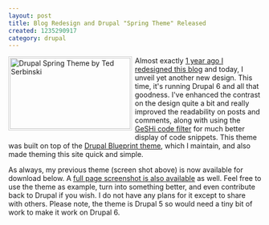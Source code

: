 ```yaml
--- 
layout: post
title: Blog Redesign and Drupal "Spring Theme" Released
created: 1235290917
category: drupal
---
```

<a href="http://www.flickr.com/photos/tedserbinski/3299012691/" title="Drupal Spring Theme by Ted Serbinski by m3avrck, on Flickr"><img src="http://farm4.static.flickr.com/3590/3299012691_9b86b9a457_m.jpg" width="240" height="142" alt="Drupal Spring Theme by Ted Serbinski" style="float:left;margin:0 6px 6px 0;border:1px solid #ccc;padding:2px;" /></a>

Almost exactly <a href="http://tedserbinski.com/tags/portfolio/ted-30-a-drupal-blog-redesign">1 year ago I redesigned this blog</a> and today, I unveil yet another new design. This time, it's running Drupal 6 and all that goodness. I've enhanced the contrast on the design quite a bit and really improved the readability on posts and comments, along with using the <a href="http://drupal.org/project/geshifilter">GeSHi code filter</a> for much better display of code snippets. This theme was built on top of the <a href="http://drupal.org/project/blueprint">Drupal Blueprint theme</a>, which I maintain, and also made theming this site quick and simple.

<!--break-->
As always, my previous theme (screen shot above) is now available for download below.  A <a href="http://flickr.com/photos/tedserbinski/3299841846/sizes/o/">full page screenshot is also available</a> as well. Feel free to use the theme as example, turn into something better, and even contribute back to Drupal if you wish. I do not have any plans for it except to share with others. Please note, the theme is Drupal 5 so would need a tiny bit of work to make it work on Drupal 6.
